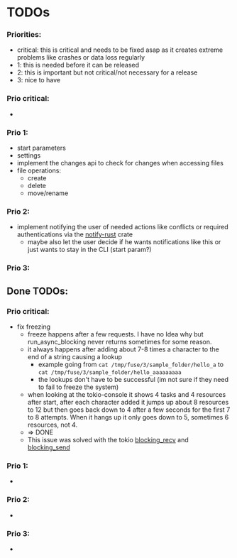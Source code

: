 # TODOs

### Priorities:
- critical: this is critical and needs to be fixed asap as it creates extreme problems like crashes or data loss regularly
- 1: this is needed before it can be released
- 2: this is important but not critical/not necessary for a release
- 3: nice to have

### Prio critical:

- 

### Prio 1:
- start parameters
- settings
- implement the changes api to check for changes when accessing files
- file operations:
  - create
  - delete
  - move/rename

### Prio 2:
- implement notifying the user of needed actions like conflicts or required authentications via the [notify-rust](https://docs.rs/notify-rust/latest/notify_rust/#example-3-ask-the-user-to-do-something) crate
  - maybe also let the user decide if he wants notifications like this or just wants to stay in the CLI (start param?)


### Prio 3:












## Done TODOs:


### Prio critical:
- fix freezing
  - freeze happens after a few requests. I have no Idea why but run_async_blocking never
    returns sometimes for some reason.
  - it always happens after adding about 7-8 times a character to the end of a string causing a lookup
    - example going from ``cat /tmp/fuse/3/sample_folder/hello_a`` to
      ``cat /tmp/fuse/3/sample_folder/hello_aaaaaaaaa``
    - the lookups don't have to be successful (im not sure if they need to fail to freeze the system)
  - when looking at the tokio-console it shows 4 tasks and 4 resources after start, after
    each character added it jumps up about 8 resources to 12 but then goes back down to 4
    after a few seconds for the first 7 to 8 attempts. When it hangs up it only goes down to 5,
    sometimes 6 resources, not 4.
  - => DONE
  - This issue was solved with the tokio [blocking_recv](https://docs.rs/tokio/latest/tokio/sync/mpsc/struct.Receiver.html#method.blocking_recv)
    and [blocking_send](https://docs.rs/tokio/latest/tokio/sync/mpsc/struct.Sender.html#method.blocking_send)


### Prio 1:

- 

### Prio 2:

- 

### Prio 3:

- 